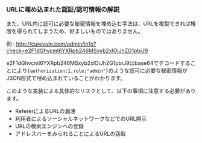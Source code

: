 ### URLに埋め込まれた認証/認可情報の解説
また、URL内に認可に必要な秘密情報を埋め込む手法は、URLを複製できれば権限を得られてしまうため、好ましいものではありません。

例 : http://curevuln.com/admin/info?check=e2F1dGhvcml6YXRpb246MSxyb2xlOiJhZG1pbiJ9
        
e2F1dGhvcml6YXRpb246MSxyb2xlOiJhZG1pbiJ9はbase64でデコードすることにより```{authorization:1,role:"admin"}```のような認可に必要な秘密情報がJSON形式で埋め込まれていることがわかります。

このような実装による具体的なリスクとして、以下の事項に注意する必要があります。

 - RefererによるURLの漏洩
 - 利用者によるソーシャルネットワークなどでのURL開示
 - URLの検索エンジンへの登録
 - アドレスバーをみられることによるURLの窃取
